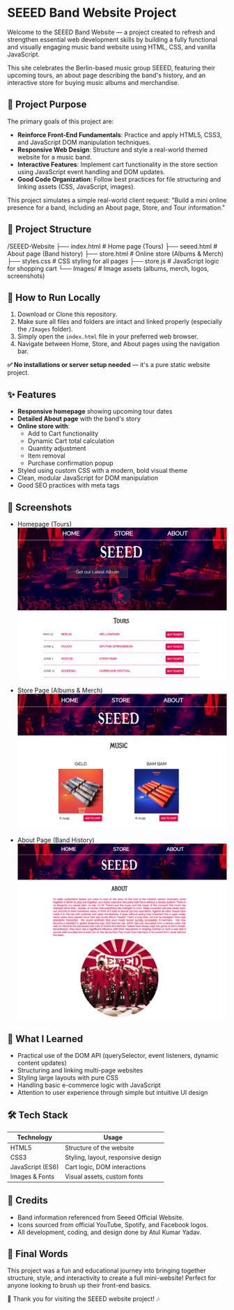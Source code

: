 # SEEED Band Website Project

Welcome to the SEEED Band Website — a project created to refresh and strengthen essential web development skills by building a fully functional and visually engaging music band website using HTML, CSS, and vanilla JavaScript.

This site celebrates the Berlin-based music group SEEED, featuring their upcoming tours, an about page describing the band's history, and an interactive store for buying music albums and merchandise.

## 🎯 Project Purpose

The primary goals of this project are:

- **Reinforce Front-End Fundamentals**: Practice and apply HTML5, CSS3, and JavaScript DOM manipulation techniques.
- **Responsive Web Design**: Structure and style a real-world themed website for a music band.
- **Interactive Features**: Implement cart functionality in the store section using JavaScript event handling and DOM updates.
- **Good Code Organization**: Follow best practices for file structuring and linking assets (CSS, JavaScript, images).

This project simulates a simple real-world client request: "Build a mini online presence for a band, including an About page, Store, and Tour information."

## 🧱 Project Structure

/SEEED-Website ├── index.html # Home page (Tours) ├── seeed.html # About page (Band history) ├── store.html # Online store (Albums & Merch) ├── styles.css # CSS styling for all pages ├── store.js # JavaScript logic for shopping cart └── Images/ # Image assets (albums, merch, logos, screenshots)

## 🚀 How to Run Locally

1. Download or Clone this repository.
2. Make sure all files and folders are intact and linked properly (especially the `/Images` folder).
3. Simply open the `index.html` file in your preferred web browser.
4. Navigate between Home, Store, and About pages using the navigation bar.

**✅ No installations or server setup needed** — it's a pure static website project.

## ✨ Features

- **Responsive homepage** showing upcoming tour dates
- **Detailed About page** with the band's story
- **Online store with**:
  - Add to Cart functionality
  - Dynamic Cart total calculation
  - Quantity adjustment
  - Item removal
  - Purchase confirmation popup
- Styled using custom CSS with a modern, bold visual theme
- Clean, modular JavaScript for DOM manipulation
- Good SEO practices with meta tags

## 📸 Screenshots

- Homepage (Tours)
  ![App Screenshot](./screenshot_home.png)

- Store Page (Albums & Merch)
  ![App Screenshot](./screenshot_store.png)

- About Page (Band History)
  ![App Screenshot](./screenshot_about.png)

## 🧠 What I Learned

- Practical use of the DOM API (querySelector, event listeners, dynamic content updates)
- Structuring and linking multi-page websites
- Styling large layouts with pure CSS
- Handling basic e-commerce logic with JavaScript
- Attention to user experience through simple but intuitive UI design

## 🛠 Tech Stack

| Technology       | Usage                              |
| ---------------- | ---------------------------------- |
| HTML5            | Structure of the website           |
| CSS3             | Styling, layout, responsive design |
| JavaScript (ES6) | Cart logic, DOM interactions       |
| Images & Fonts   | Visual assets, custom fonts        |

## 📜 Credits

- Band information referenced from Seeed Official Website.
- Icons sourced from official YouTube, Spotify, and Facebook logos.
- All development, coding, and design done by Atul Kumar Yadav.

## 📢 Final Words

This project was a fun and educational journey into bringing together structure, style, and interactivity to create a full mini-website! Perfect for anyone looking to brush up their front-end basics.

🎉 Thank you for visiting the SEEED website project! 🎶
